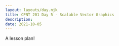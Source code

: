 ```yaml
---
layout: layouts/day.njk
title: CPNT 201 Day 5 - Scalable Vector Graphics
description: 
date: 2021-10-05
---
```


A lesson plan!